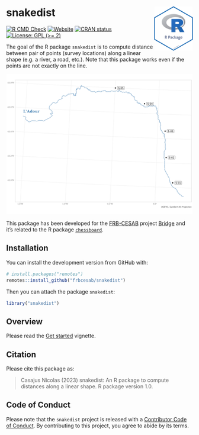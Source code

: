
<!-- README.md is generated from README.Rmd. Please edit that file -->

# snakedist <img src="man/figures/package-sticker.png" align="right" style="float:right; height:120px;"/>

<!-- badges: start -->

[![R CMD
Check](https://github.com/frbcesab/snakedist/actions/workflows/R-CMD-check.yaml/badge.svg)](https://github.com/frbcesab/snakedist/actions/workflows/R-CMD-check.yaml)
[![Website](https://github.com/frbcesab/snakedist/actions/workflows/pkgdown.yaml/badge.svg)](https://github.com/frbcesab/snakedist/actions/workflows/pkgdown.yaml)
[![CRAN
status](https://www.r-pkg.org/badges/version/snakedist)](https://CRAN.R-project.org/package=snakedist)
[![License: GPL (\>=
2)](https://img.shields.io/badge/License-GPL%20%28%3E%3D%202%29-blue.svg)](https://choosealicense.com/licenses/gpl-2.0/)
<!-- badges: end -->

The goal of the R package `snakedist` is to compute distance between
pair of points (survey locations) along a linear shape (e.g. a river, a
road, etc.). Note that this package works even if the points are not
exactly on the line.

![](man/figures/map-readme.png)

This package has been developed for the
[FRB-CESAB](https://www.fondationbiodiversite.fr/en/about-the-foundation/le-cesab/)
project
[Bridge](https://www.fondationbiodiversite.fr/en/the-frb-in-action/programs-and-projects/le-cesab/bridge/)
and it’s related to the R package
[`chessboard`](https://github.com/FRBCesab/chessboard).

## Installation

You can install the development version from GitHub with:

``` r
# install.packages("remotes")
remotes::install_github("frbcesab/snakedist")
```

Then you can attach the package `snakedist`:

``` r
library("snakedist")
```

## Overview

Please read the [Get
started](https://frbcesab.github.io/snakedist/articles/snakedist.html)
vignette.

## Citation

Please cite this package as:

> Casajus Nicolas (2023) snakedist: An R package to compute distances
> along a linear shape. R package version 1.0.

## Code of Conduct

Please note that the `snakedist` project is released with a [Contributor
Code of
Conduct](https://www.contributor-covenant.org/version/2/1/code_of_conduct/).
By contributing to this project, you agree to abide by its terms.
